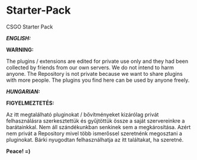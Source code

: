 # Starter-Pack
CSGO Starter Pack

***ENGLISH:***

**WARNING:**

The plugins / extensions are edited for private use only and they had been collected by friends from our own servers. We do not intend to harm anyone. The Repository is not private because we want to share plugins with more people. The plugins you find here can be used by anyone freely.

***HUNGARIAN:***

**FIGYELMEZTETÉS:**

Az itt megtalálható pluginokat / bővítményeket kizárólag privát felhasználásra szerkesztettük és gyűjtöttük össze a saját szervereinkre a barátainkkal. Nem áll szándékunkban senkinek sem a megkárosítása. Azért nem privát a Repository mivel több ismerőssel szeretnénk megosztani a pluginokat. Bárki nyugodtan felhasználhatja az itt találtakat, ha szeretné.

**Peace! =)**
